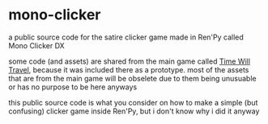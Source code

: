 # mono-clicker
a public source code for the satire clicker game made in Ren'Py called Mono Clicker DX

some code (and assets) are shared from the main game called [Time Will Travel](https://hananezumi.itch.io/timewilltravel), because it was included there as a prototype. most of the assets that are from the main game will be obselete due to them being unusuable or has no purpose to be here anyways

this public source code is what you consider on how to make a simple (but confusing) clicker game inside Ren'Py, but i don't know why i did it anyway
